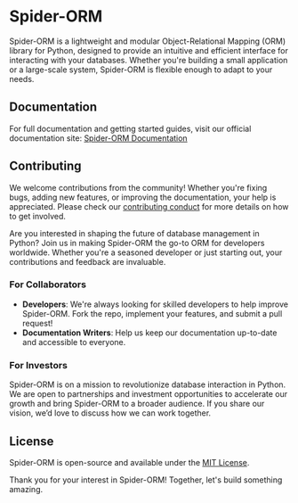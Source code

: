 # Spider-ORM

Spider-ORM is a lightweight and modular Object-Relational Mapping (ORM) library for Python, designed to provide an intuitive and efficient interface for interacting with your databases. Whether you're building a small application or a large-scale system, Spider-ORM is flexible enough to adapt to your needs.

## Documentation

For full documentation and getting started guides, visit our official documentation site: [Spider-ORM Documentation](https://spider-orm.netlify.app)

## Contributing

We welcome contributions from the community! Whether you're fixing bugs, adding new features, or improving the documentation, your help is appreciated. Please check our [contributing conduct](/CONTRIBUTING.md) for more details on how to get involved.


Are you interested in shaping the future of database management in Python? Join us in making Spider-ORM the go-to ORM for developers worldwide. Whether you're a seasoned developer or just starting out, your contributions and feedback are invaluable.

### For Collaborators

- **Developers**: We're always looking for skilled developers to help improve Spider-ORM. Fork the repo, implement your features, and submit a pull request!
- **Documentation Writers**: Help us keep our documentation up-to-date and accessible to everyone.

### For Investors

Spider-ORM is on a mission to revolutionize database interaction in Python. We are open to partnerships and investment opportunities to accelerate our growth and bring Spider-ORM to a broader audience. If you share our vision, we’d love to discuss how we can work together.

## License

Spider-ORM is open-source and available under the [MIT License](LICENSE).


Thank you for your interest in Spider-ORM! Together, let's build something amazing.
